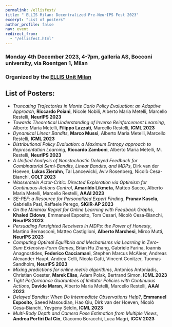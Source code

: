```yaml
---
permalink: /ellisfest/
title: " ELLIS Milan: Decentralized Pre-NeurIPS Fest 2023"
excerpt: "List of posters"
author_profile: false
nav: event
redirect_from: 
  - "/ellisfest.html"
---
```


### Monday 4th December 2023, 4-7pm, galleria AS, Bocconi university, via Roentgen 1, Milan

### Organized by the [ELLIS Unit Milan](https://www.ellismilan.eu/)

## List of Posters:

* *Truncating Trajectories in Monte Carlo Policy Evaluation: an Adaptive Approach*, **Riccardo Poiani**, Nicole Nobili, Alberto Maria Metelli, Marcello Restelli, **NeurIPS 2023**
* *Towards Theoretical Understanding of Inverse Reinforcement Learning*, Alberto Maria Metelli, **Filippo Lazzati**, Marcello Restelli, **ICML 2023**
* *Dynamical Linear Bandits*, **Marco Mussi**, Alberto Maria Metelli, Marcello Restelli, **ICML 2023**
* *Distributional Policy Evaluation: a Maximum Entropy approach to Representation Learning*, **Riccardo Zamboni**, Alberto Maria Metelli, M. Restelli, **NeurIPS 2023**
* *A Unified Analysis of Nonstochastic Delayed Feedback for Combinatorial Semi-Bandits, Linear Bandits, and MDPs*, Dirk van der Hoeven, **Lukas Zierahn**, Tal Lancewicki, Aviv Rosenberg, Nicolò Cesa-Bianchi, **COLT 2023**
* *Wasserstein Actor-Critic: Directed Exploration via Optimism for Continuous-Actions Control*, **Amarildo Likmeta**, Matteo Sacco, Alberto Maria Metelli, Marcello Restelli, **AAAI 2023**
* *SE-PEF: a Resource for Personalized Expert Finding*, **Pranav Kasela**, Gabriella Pasi, Raffaele Perego, **SIGIR-AP 2023**
* *On the Minimax Regret for Online Learning with Feedback Graphs*, **Khaled Eldowa**, Emmanuel Esposito, Tom Cesari, Nicolò Cesa-Bianchi, **NeurIPS 2023**
* *Persuading Farsighted Receivers in MDPs: the Power of Honesty*, Martino Bernasconi, Matteo Castiglioni, **Alberto Marchesi**, Mirco Mutti, **NeurIPS 2023**
* *Computing Optimal Equilibria and Mechanisms via Learning in Zero-Sum Extensive-Form Games*, Brian Hu Zhang, Gabriele Farina, Ioannis Anagnostides, **Federico Cacciamani**, Stephen Marcus McAleer, Andreas Alexander Haupt, Andrea Celli, Nicola Gatti, Vincent Conitzer, Tuomas Sandholm, **NeurIPS 2023**
* *Mixing predictions for online metric algorithms*, Antonios Antoniadis, Christian Coester, **Marek Elias**, Adam Polak, Bertrand Simon, **ICML 2023**
* *Tight Performance Guarantees of Imitator Policies with Continuous Actions*, **Davide Maran**, Alberto Maria Metelli, Marcello Restelli, **AAAI 2023**
* *Delayed Bandits: When Do Intermediate Observations Help?*, **Emmanuel Esposito**, Saeed Masoudian, Hao Qiu, Dirk van der Hoeven, Nicolò Cesa-Bianchi, Yevgeny Seldin, **ICML 2023**
* *Multi-Body Depth and Camera Pose Estimation from Multiple Views*, **Andrea Porfiri Dal Cin**, Giacomo Boracchi, Luca Magri, **ICCV 2023**
